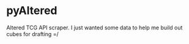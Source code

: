 # pyAltered
Altered TCG API scraper.  I just wanted some data to help me build out cubes for drafting =/
